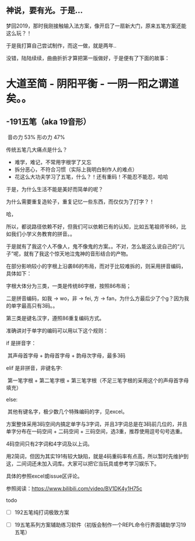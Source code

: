 ## 神说，要有光。于是...

梦回2019，那时我刚接触输入法方案，像开启了一扇新大门，原来五笔方案还能这么玩？！

于是我打算自己尝试制作，而这一做，就是两年..

没错，陆陆续续，曲曲折折才算把第一版做好，于是便有了下面的故事：

# 大道至简 - 阴阳平衡 - 一阴一阳之谓道矣。。

## 		-191五笔（aka 19音形）

​						音の力 53% 形の力 47%

传统五笔几大痛点是什么？

- 难学，难记，不常用字根学了又忘
- 拆分恶心，不符合习惯（实际上我明白制作人的难点）
- 花这么大功夫学习了五笔，什么？！还有重码！不能忍不能忍，哈哈

于是，为什么生活不能是美好而简单的呢？

为什么需要重复造轮子，重复记忆一些东西，而仅仅为了打字？！

哈，

所以，都说路径依赖不好，但我们可以依赖已有的认知，比如五笔祖师爷86，比如我们小学义务教育的拼音。。

于是就有了我这个人不像人，鬼不像鬼的方案。。不对，怎么能这么说自己的“儿子”呢，就有了我这个惊天地泣鬼神的音形结合的产物。

在部分影响较小的字根上沿袭86的布局，而对于比较难拆的，则采用拼音编码，具体如下：

字根大体分为三类，一类是传统86字根，按照86布局；

二是拼音编码，如我 -> wo，非 -> fei, 方 -> fan，为什么方最后少了个g？因为我的单字最高只有3码。。

第三类是键名汉字，遵照86重复编码方式。

准确讲对于单字的编码可以用以下这个规则：

if 是拼音字：

​	其声母首字母 + 韵母首字母 + 韵母次字母，最多3码

elif 是非拼音，非键名字:

​	第一笔字根 + 第二笔字根 + 第三笔字根（不足三笔字根的采用这个的声母首字母填充）

else:

​	其他有键名字，极少数几个特殊编码的字，见excel。

方案整体采用3码空间内搞定单字与3字词，并且3字词总是在3码前几位的，并且单字分布在一码空间 + 二码空间 + 三码空间，选3重，推荐使用逗号句号选重。

4码空间只有2字词和4字词及以上词。

用2简词，但因为其实191有较大缺陷，就是4码重码率有点高，所以暂时先维护到这，二间词还未加入词库。大家可以把它当玩具或参考学习娱乐下。

具体的参照excel或issue区评论。

参照阅读：https://www.bilibili.com/video/BV1DK4y1H75c

todo

- [ ] 192五笔纯打词极致方案
- [ ] 19五笔系列方案辅助练习软件（初版会制作一个REPL命令行界面辅助学习19五笔）


